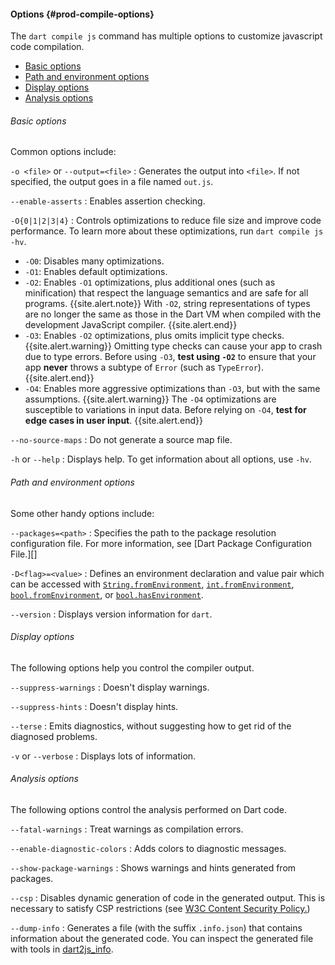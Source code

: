 #### Options {#prod-compile-options}

The `dart compile js` command has multiple options
to customize javascript code compilation.

* [Basic options](#basic-options)
* [Path and environment options](#path-and-environment-options)
* [Display options](#display-options)
* [Analysis options](#analysis-options)

###### Basic options

Common options include:

`-o <file>` or `--output=<file>`
: Generates the output into `<file>`. 
  If not specified, the output goes in a file named `out.js`.

`--enable-asserts`
: Enables assertion checking.

`-O{0|1|2|3|4}`
: Controls optimizations to reduce file size and
  improve code performance.
  To learn more about these optimizations, 
  run `dart compile js -hv`.

  * `-O0`: Disables many optimizations.
  * `-O1`: Enables default optimizations.
  * `-O2`: Enables `-O1` optimizations, plus additional ones
    (such as minification) that respect the language semantics and
    are safe for all programs.
    {{site.alert.note}}
      With `-O2`, string representations of types are no longer the same as
      those in the Dart VM when compiled with the development JavaScript compiler.
    {{site.alert.end}}
  * `-O3`: Enables `-O2` optimizations, plus omits implicit type checks.
    {{site.alert.warning}}
      Omitting type checks can cause your app to crash due to type errors.
      Before using `-O3`, **test using `-O2`** to ensure that your app
      **never** throws a subtype of `Error` (such as `TypeError`).
    {{site.alert.end}}
  * `-O4`: Enables more aggressive optimizations than `-O3`,
    but with the same assumptions.
    {{site.alert.warning}}
      The `-O4` optimizations are susceptible to variations in input data.
      Before relying on `-O4`, **test for edge cases in user input**.
    {{site.alert.end}}

`--no-source-maps`
: Do not generate a source map file.

`-h` or `--help`
: Displays help. To get information about all options, use `-hv`.


###### Path and environment options

Some other handy options include:

`--packages=<path>`
: Specifies the path to the package resolution configuration file.
  For more information, see
  [Dart Package Configuration File.][]

`-D<flag>=<value>`
: Defines an environment declaration and value pair
  which can be accessed with 
  [`String.fromEnvironment`][], [`int.fromEnvironment`][], 
  [`bool.fromEnvironment`][], or [`bool.hasEnvironment`][].

`--version`
: Displays version information for `dart`.

[`String.fromEnvironment`]: {{site.dart-api}}/{{site.data.pkg-vers.SDK.channel}}/dart-core/String/String.fromEnvironment.html
[`int.fromEnvironment`]: {{site.dart-api}}/{{site.data.pkg-vers.SDK.channel}}/dart-core/int/int.fromEnvironment.html
[`bool.fromEnvironment`]: {{site.dart-api}}/{{site.data.pkg-vers.SDK.channel}}/dart-core/bool/bool.fromEnvironment.html
[`bool.hasEnvironment`]: {{site.dart-api}}/{{site.data.pkg-vers.SDK.channel}}/dart-core/bool/bool.hasEnvironment.html

###### Display options

The following options help you control the compiler output.

`--suppress-warnings`
: Doesn't display warnings.

`--suppress-hints`
: Doesn't display hints.

`--terse`
: Emits diagnostics, 
  without suggesting how to get rid of the diagnosed problems.

`-v` or `--verbose`
: Displays lots of information.


###### Analysis options

The following options control the analysis performed on Dart code.

`--fatal-warnings`
: Treat warnings as compilation errors.

`--enable-diagnostic-colors`
: Adds colors to diagnostic messages.

`--show-package-warnings`
: Shows warnings and hints generated from packages.

`--csp`
: Disables dynamic generation of code in the generated output.
  This is necessary to satisfy CSP restrictions
  (see [W3C Content Security Policy.](https://www.w3.org/TR/CSP/))

`--dump-info`
: Generates a file (with the suffix `.info.json`)
  that contains information about the generated code.
  You can inspect the generated file with tools in
  [dart2js_info](/go/dart2js-info).